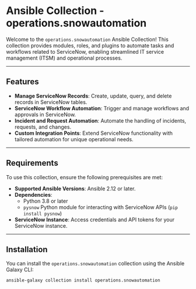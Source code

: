 # Ansible Collection - operations.snowautomation

Welcome to the `operations.snowautomation` Ansible Collection! This collection provides modules, roles, and plugins to automate tasks and workflows related to ServiceNow, enabling streamlined IT service management (ITSM) and operational processes.

---

## Features

- **Manage ServiceNow Records**: Create, update, query, and delete records in ServiceNow tables.
- **ServiceNow Workflow Automation**: Trigger and manage workflows and approvals in ServiceNow.
- **Incident and Request Automation**: Automate the handling of incidents, requests, and changes.
- **Custom Integration Points**: Extend ServiceNow functionality with tailored automation for unique operational needs.

---

## Requirements

To use this collection, ensure the following prerequisites are met:

- **Supported Ansible Versions**: Ansible 2.12 or later.
- **Dependencies**:
  - Python 3.8 or later
  - `pysnow` Python module for interacting with ServiceNow APIs (`pip install pysnow`)
- **ServiceNow Instance**: Access credentials and API tokens for your ServiceNow instance.

---

## Installation

You can install the `operations.snowautomation` collection using the Ansible Galaxy CLI:

```bash
ansible-galaxy collection install operations.snowautomation
